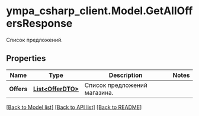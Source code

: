 # ympa_csharp_client.Model.GetAllOffersResponse
Список предложений.

## Properties

Name | Type | Description | Notes
------------ | ------------- | ------------- | -------------
**Offers** | [**List&lt;OfferDTO&gt;**](OfferDTO.md) | Список предложений магазина. | 

[[Back to Model list]](../README.md#documentation-for-models) [[Back to API list]](../README.md#documentation-for-api-endpoints) [[Back to README]](../README.md)

